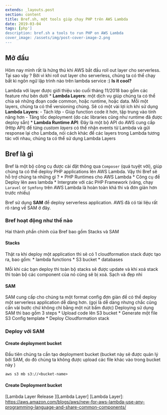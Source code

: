 ```yaml
---
extends: _layouts.post
section: content
title: Bref.sh, một tools giúp chạy PHP trên AWS Lambda
date: 2019-03-04
tags: [php']
description: bref.sh a tools to run PHP on AWS Lambda
cover_image: /assets/img/post-cover-image-2.png
---
```


## Mở đầu
Hôm nay mình rất là hứng thú khi AWS bắt đầu roll out layer cho serverless. Tại sao vậy ? Bởi vì khi roll out layer cho serverless, chúng ta có thể chạy bất kì ngôn ngữ lập trình nào trên lambda service :) **Is it cool?**

Lambda với layer được giới thiệu vào cuối tháng 11/2018 bao gồm các feature như bên dưới 
    * **Lambda Layers**: một dịch vụ giúp chúng ta có thể chia sẻ những đoạn code common, hoặc runtime, hoặc data. Mỗi một layers, chúng ta có thể versioning chúng. Sẽ có một vài lợi ích khi sử dụng **Lambda Layers**:
        - Tách lớp
        - Giúp function code ít hơn, tập trung vào tính năng hơn 
        - Tăng tốc deployment (do các libraries cũng như runtime đã được deploy sẵn)
    * **Lambda Runtime API**: Đây là một bộ API do AWS cung cấp (Http API) để từng *custom layers* có thể nhận events từ Lambda và gửi response lại cho Lambda, nói cách khác để các layers trong Lambda tương tác với nhau, chúng ta có thể sử dụng Lambda Layers

## Bref là gì 

Bref là một bộ công cụ được cài đặt thông qua `Composer` (quá tuyệt vời), giúp chúng ta có thể deploy PHP applications lên AWS Lambda. 
Vậy thì Bref sẽ hỗ trợ chúng ta những gì ?
    * PHP Runtimes cho AWS Lambda
    * Công cụ để Deploy lên aws lambda 
    * Intergrate với các PHP Framework (vâng, chạy `Laravel` or `Symfony` trên AWS Lambda là hoàn toàn khả thi và đơn giản hơn trước nhiều)

Bref sử dụng **SAM** để deploy serverless application. AWS đã có tài liệu rất rõ ràng về SAM ở đây.

### Bref hoạt động như thế nào

Hai thành phần chính của Bref bao gồm Stacks và SAM

#### Stacks
Thật ra khi deploy một application thì sẽ có 1 cloudformation stack được tạo ra, bao gồm:
    * lambda functions
    * S3 bucket
    * databases

Mỗi khi các bạn deploy thì toàn bộ stacks sẽ được update và khi xoá stack thì toàn bộ các component của nó cũng sẽ bị xoá. Sạch và đẹp nhỉ 

#### SAM 
SAM cung cấp cho chúng ta một format config đơn giản để có thể deploy một serverless application dễ dàng hơn. (gọi là dễ dàng nhưng chắc cũng cần vài bước chứ không chỉ bằng một nút bấm được)
Deploying sử dụng SAM thì bao gồm 3 steps
    * Upload code lên S3 bucket
    * Generate một file S3 Config template
    * Deploy Cloudformation stack

### Deploy với SAM 

#### Create deployment bucket
Đầu tiên chúng ta cần tạo deployment bucket (bucket này sẽ được quản lý bởi SAM, do đó chúng ta không được upload các file khác vào trong bucket này )

```
aws s3 mb s3://<bucket-name>
```

#### Create Deployment bucket 



[Lambda Layer Release ][Lambda Layer]
[Lambda Layer]: https://aws.amazon.com/blogs/aws/new-for-aws-lambda-use-any-programming-language-and-share-common-components/

